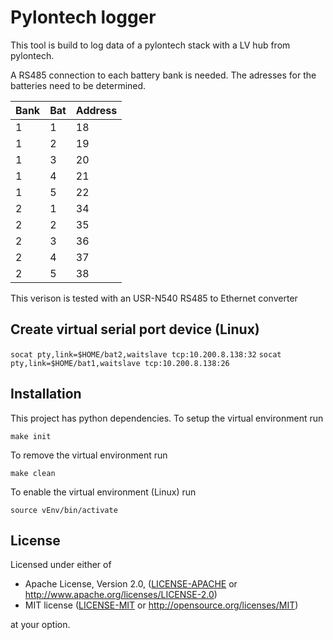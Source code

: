 # Pylontech logger

This tool is build to log data of a pylontech stack with a LV hub from pylontech.

A RS485 connection to each battery bank is needed.
The adresses for the batteries need to be determined.

|Bank | Bat | Address 
|---|---|---
1 | 1 | 18
1 | 2 | 19
1 | 3 | 20
1 | 4 | 21
1 | 5 | 22
2 | 1 | 34
2 | 2 | 35
2 | 3 | 36
2 | 4 | 37
2 | 5 | 38


This verison is tested with an USR-N540 RS485 to Ethernet converter


## Create virtual serial port device (Linux)
 `socat pty,link=$HOME/bat2,waitslave tcp:10.200.8.138:32`
 `socat pty,link=$HOME/bat1,waitslave tcp:10.200.8.138:26`


## Installation

This project has python dependencies. To setup the virtual environment run

`make init`

To remove the virtual environment run

`make clean`

To enable the virtual environment (Linux) run

`source vEnv/bin/activate`

## License

Licensed under either of

* Apache License, Version 2.0, ([LICENSE-APACHE](LICENSE-APACHE) or http://www.apache.org/licenses/LICENSE-2.0)
* MIT license ([LICENSE-MIT](LICENSE-MIT) or http://opensource.org/licenses/MIT)

at your option.